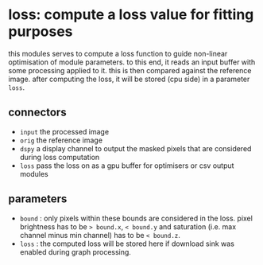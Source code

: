# loss: compute a loss value for fitting purposes

this modules serves to compute a loss function to guide non-linear optimisation
of module parameters. to this end, it reads an input buffer with some processing applied
to it. this is then compared against the reference image.
after computing the loss, it will be stored (cpu side) in a parameter `loss`.

## connectors

* `input` the processed image
* `orig` the reference image
* `dspy` a display channel to output the masked pixels that are considered during loss computation
* `loss` pass the loss on as a gpu buffer for optimisers or csv output modules

## parameters

* `bound` : only pixels within these bounds are considered in the loss. pixel brightness has to be `> bound.x`, `< bound.y` and saturation (i.e. max channel minus min channel) has to be `< bound.z`.
* `loss` : the computed loss will be stored here if download sink was enabled during graph processing.


